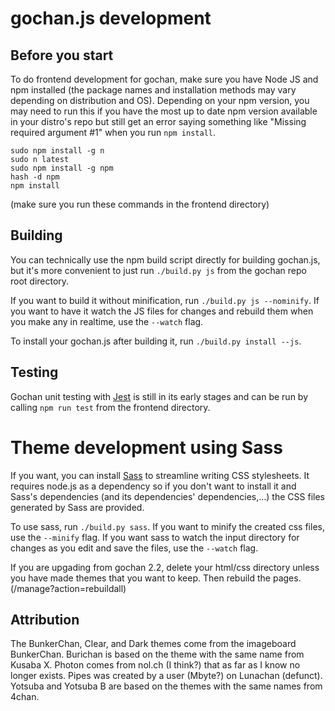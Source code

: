 # gochan.js development

## Before you start
To do frontend development for gochan, make sure you have Node JS and npm installed (the package names and installation methods may vary depending on distribution and OS).
Depending on your npm version, you may need to run this if you have the most up to date npm version available in your distro's repo but still get an error saying something like "Missing required argument #1" when you run `npm install`.
```
sudo npm install -g n
sudo n latest
sudo npm install -g npm
hash -d npm
npm install
```
(make sure you run these commands in the frontend directory)

## Building
You can technically use the npm build script directly for building gochan.js, but it's more convenient to just run `./build.py js` from the gochan repo root directory.

If you want to build it without minification, run `./build.py js --nominify`. If you want to have it watch the JS files for changes and rebuild them when you make any in realtime, use the `--watch` flag.

To install your gochan.js after building it, run `./build.py install --js`.

## Testing
Gochan unit testing with [Jest](https://jestjs.io) is still in its early stages and can be run by calling `npm run test` from the frontend directory.



# Theme development using Sass
If you want, you can install [Sass](https://sass-lang.com/install) to streamline writing CSS stylesheets. It requires node.js as a dependency so if you don't want to install it and Sass's dependencies (and its dependencies' dependencies,...) the CSS files generated by Sass are provided.

To use sass, run `./build.py sass`. If you want to minify the created css files, use the `--minify` flag. If you want sass to watch the input directory for changes as you edit and save the files, use the `--watch` flag.

If you are upgading from gochan 2.2, delete your html/css directory unless you have made themes that you want to keep. Then rebuild the pages. (/manage?action=rebuildall)

## Attribution
The BunkerChan, Clear, and Dark themes come from the imageboard BunkerChan. Burichan is based on the theme with the same name from Kusaba X. Photon comes from nol.ch (I think?) that as far as I know no longer exists. Pipes was created by a user (Mbyte?) on Lunachan (defunct). Yotsuba and Yotsuba B are based on the themes with the same names from 4chan.